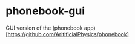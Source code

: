 # phonebook-gui
GUI version of the (phonebook app)[https://github.com/AritificialPhysics/phonebook]
